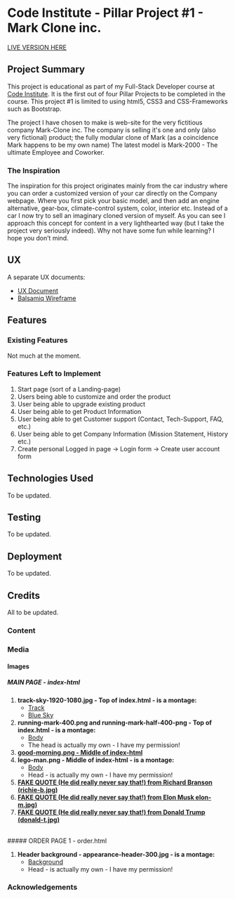 # Code Institute - Pillar Project #1 - Mark Clone inc.

<a href="https://ifooledme.github.io/Code-Institute-Pillar-Project-1-MarkClone/index.html" target="_blank">LIVE VERSION HERE</a>

## Project Summary
This project is educational as part of my Full-Stack Developer course at <a href="https://codeinstitute.net/" target="_blank">Code Institute</a>. It is the first out of four Pillar Projects to be completed in the course. This project #1 is limited to using html5, CSS3 and CSS-Frameworks such as Bootstrap. 

The project I have chosen to make is web-site for the very fictitious company Mark-Clone inc. The company is selling it's one and only (also very fictional) product; the fully modular clone of Mark (as a coincidence Mark happens to be my own name) The latest model is Mark-2000 - The ultimate Employee and Coworker.

### The Inspiration
The inspiration for this project originates mainly from the car industry where you can order a customized version of your car directly on the Company webpage. Where you first pick your basic model, and then add an engine alternative, gear-box, climate-control system, color, interior etc. Instead of a car I now try to sell an imaginary cloned version of myself. As you can see I approach this concept for content in a very lighthearted way (but I take the project very seriously indeed). Why not have some fun while learning? I hope you don’t mind.

## UX
A separate UX documents:
- <a href="https://docs.google.com/document/d/1Tv6K4m3_PAv1evZ73_yp70ldKjT6pGyBuW-FpnC2L-M/edit#" target="_blank">UX Document</a>
- <a href="https://balsamiq.cloud/ssxq8o8/prnxiwt/r2278" target="_blank">Balsamiq Wireframe</a>

## Features

### Existing Features
Not much at the moment.

### Features Left to Implement
1. Start page (sort of a Landing-page)
2. Users being able to customize and order the product
3. User being able to upgrade existing product
4. User being able to get Product Information
5. User being able to get Customer support (Contact, Tech-Support, FAQ, etc.)
6. User being able to get Company Information (Mission Statement, History etc.)
7. Create personal Logged in page -> Login form -> Create user account form

## Technologies Used
To be updated.

## Testing
To be updated.

## Deployment
To be updated.

## Credits
All to be updated.

### Content

### Media

#### Images

##### MAIN PAGE - index-html

1. <strong>track-sky-1920-1080.jpg - Top of index.html - is a montage:</strong>
   - <a href="https://www.jakpost.travel/wimages/large/120-1206366_running-track-track-and-field-background.jpg" target="_blank">Track</a>
   - <a href="https://ouriac.ca/clear-blue-sky/" target="_blank">Blue Sky</a>
2. <strong>running-mark-400.png and running-mark-half-400-png - Top of index.html - is a montage:</strong>
   - <a href="https://www.pngfuel.com/free-png/ncikf" target="_blank">Body</a>
   - The head is actually my own - I have my permission!
3. <strong><a href="https://www.coffeeandhealth.org/wp-content/uploads/2011/02/4511108-coffee-cup-wallpapers.jpg" target="_blank">good-morning.png - Middle of index-html</a></strong>
4. <strong>lego-man.png - Middle of index-html - is a montage:</strong>
   - <a href="https://www.amazon.com/Crank-Dynamo-Flash-Stands-Colors/dp/B002FU5NQ4" target="_blank">Body</a>
   - Head - is actually my own - I have my permission!
5. <strong><a href="https://hypebeast.com/2018/5/richard-branson-virgin-galactic-to-travel-to-space-in-months" target="_blank">
   FAKE QUOTE (He did really never say that!) from Richard Branson (richie-b.jpg)</a></strong>
6. <strong><a href="https://www.mercurynews.com/2020/05/14/elon-musk-lists-hillsborough-home-for-35-million/" target="_blank">
   FAKE QUOTE (He did really never say that!) from Elon Musk elon-m.jpg)</a></strong>
7. <strong><a href="https://deadline.com/2020/05/president-donald-trump-tweetstorm-the-saturday-edition-73-1202936508/" target="_blank">
   FAKE QUOTE (He did really never say that!) from Donald Trump (donald-t.jpg)</a></strong>
  <br>
##### ORDER PAGE 1 - order.html

1. <strong>Header background - appearance-header-300.jpg - is a montage:</strong>
   - <a href="https://www.tailormadefragrance.com/media/wysiwyg/xBLOG_TMF_Dicembre2-04.jpg.pagespeed.ic.dc2iajGSjo.webp" target="_blank">Background</a>
   - Head - is actually my own - I have my permission!

### Acknowledgements
